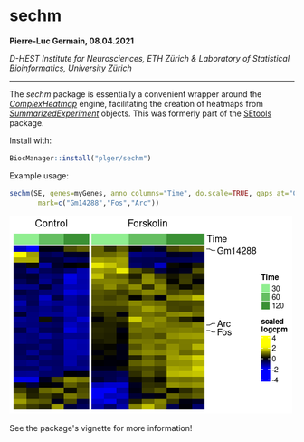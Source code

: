 # sechm

**Pierre-Luc Germain, 08.04.2021**

*D-HEST Institute for Neurosciences, ETH Zürich & Laboratory of Statistical Bioinformatics, University Zürich*

***

The *sechm* package is essentially a convenient wrapper around the 
*[ComplexHeatmap](https://jokergoo.github.io/ComplexHeatmap-reference/book/)* 
engine, facilitating the creation of heatmaps from 
*[SummarizedExperiment](https://bioconductor.org/packages/3.10/SummarizedExperiment)*
objects. This was formerly part of the [SEtools](https://github.com/plger/SEtools) package.

Install with:
```r
BiocManager::install("plger/sechm")
```

Example usage:

```r
sechm(SE, genes=myGenes, anno_columns="Time", do.scale=TRUE, gaps_at="Condition",
       mark=c("Gm14288","Fos","Arc"))
```

![](inst/docs/example.png)<!-- -->

See the package's vignette for more information!
